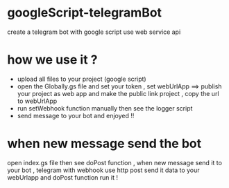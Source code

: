 # googleScript-telegramBot
create a telegram bot with google script use web service api

# how we use it ?
- upload all files to your project (google script)
- open the Globally.gs file and set your token , set webUrlApp ==> publish your project as web app and make the public link project , copy the url to webUrlApp
- run setWebhook function manually then see the logger script
- send message to your bot and enjoyed !!

# when new message send the bot
open index.gs file then see doPost function , when new message send it to your bot , telegram with webhook use http post send it data to your webUrlapp and doPost function run it !
